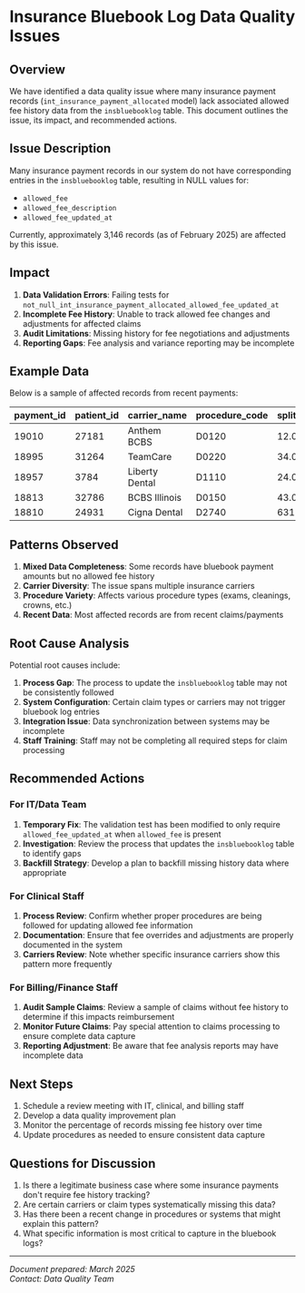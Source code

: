 # Insurance Bluebook Log Data Quality Issues

## Overview

We have identified a data quality issue where many insurance payment records (`int_insurance_payment_allocated` model) lack associated allowed fee history data from the `insbluebooklog` table. This document outlines the issue, its impact, and recommended actions.

## Issue Description

Many insurance payment records in our system do not have corresponding entries in the `insbluebooklog` table, resulting in NULL values for:
- `allowed_fee`
- `allowed_fee_description`
- `allowed_fee_updated_at`

Currently, approximately 3,146 records (as of February 2025) are affected by this issue.

## Impact

1. **Data Validation Errors**: Failing tests for `not_null_int_insurance_payment_allocated_allowed_fee_updated_at`
2. **Incomplete Fee History**: Unable to track allowed fee changes and adjustments for affected claims
3. **Audit Limitations**: Missing history for fee negotiations and adjustments
4. **Reporting Gaps**: Fee analysis and variance reporting may be incomplete

## Example Data

Below is a sample of affected records from recent payments:

| payment_id | patient_id | carrier_name | procedure_code | split_amount | bluebook_payment_amount | allowed_fee | allowed_fee_updated_at |
|------------|------------|--------------|---------------|--------------|-------------------------|-------------|------------------------|
| 19010      | 27181      | Anthem BCBS  | D0120         | 12.00        | 12.00                   | NULL        | NULL                   |
| 18995      | 31264      | TeamCare     | D0220         | 34.00        | NULL                    | NULL        | NULL                   |
| 18957      | 3784       | Liberty Dental| D1110        | 24.00        | 27.00                   | NULL        | NULL                   |
| 18813      | 32786      | BCBS Illinois| D0150         | 43.00        | 43.00                   | NULL        | NULL                   |
| 18810      | 24931      | Cigna Dental | D2740         | 631.50       | 631.50                  | NULL        | NULL                   |

## Patterns Observed

1. **Mixed Data Completeness**: Some records have bluebook payment amounts but no allowed fee history
2. **Carrier Diversity**: The issue spans multiple insurance carriers
3. **Procedure Variety**: Affects various procedure types (exams, cleanings, crowns, etc.)
4. **Recent Data**: Most affected records are from recent claims/payments

## Root Cause Analysis

Potential root causes include:

1. **Process Gap**: The process to update the `insbluebooklog` table may not be consistently followed
2. **System Configuration**: Certain claim types or carriers may not trigger bluebook log entries
3. **Integration Issue**: Data synchronization between systems may be incomplete
4. **Staff Training**: Staff may not be completing all required steps for claim processing

## Recommended Actions

### For IT/Data Team

1. **Temporary Fix**: The validation test has been modified to only require `allowed_fee_updated_at` when `allowed_fee` is present
2. **Investigation**: Review the process that updates the `insbluebooklog` table to identify gaps
3. **Backfill Strategy**: Develop a plan to backfill missing history data where appropriate

### For Clinical Staff

1. **Process Review**: Confirm whether proper procedures are being followed for updating allowed fee information
2. **Documentation**: Ensure that fee overrides and adjustments are properly documented in the system
3. **Carriers Review**: Note whether specific insurance carriers show this pattern more frequently

### For Billing/Finance Staff

1. **Audit Sample Claims**: Review a sample of claims without fee history to determine if this impacts reimbursement
2. **Monitor Future Claims**: Pay special attention to claims processing to ensure complete data capture
3. **Reporting Adjustment**: Be aware that fee analysis reports may have incomplete data

## Next Steps

1. Schedule a review meeting with IT, clinical, and billing staff
2. Develop a data quality improvement plan
3. Monitor the percentage of records missing fee history over time
4. Update procedures as needed to ensure consistent data capture

## Questions for Discussion

1. Is there a legitimate business case where some insurance payments don't require fee history tracking?
2. Are certain carriers or claim types systematically missing this data?
3. Has there been a recent change in procedures or systems that might explain this pattern?
4. What specific information is most critical to capture in the bluebook logs?

---

*Document prepared: March 2025*  
*Contact: Data Quality Team*